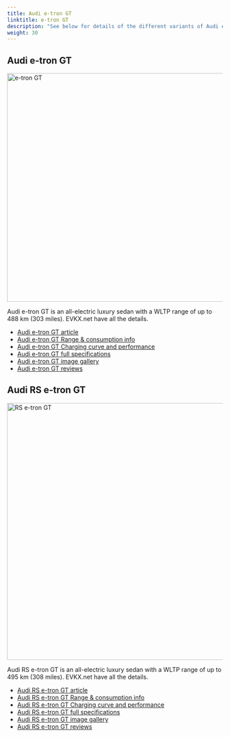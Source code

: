 ```yaml
---
title: Audi e-tron GT
linktitle: e-tron GT
description: "See below for details of the different variants of Audi e-tron GT"
weight: 30
---
```

## Audi e-tron GT

<a href="/models/audi/e-tron_gt/e-tron_gt/"><img src="https://media.evkx.net/multimedia/models/audi/e-tron_gt/e-tron_gt/main_1_st.jpg" width="800" height="533" alt="e-tron GT" ></a>

Audi e-tron GT is an all-electric luxury sedan with a WLTP range of up to 488 km (303 miles). EVKX.net have all the details. 

- [Audi e-tron GT article](/models/audi/e-tron_gt/e-tron_gt/)
- [Audi e-tron GT Range & consumption info](/models/audi/e-tron_gt/e-tron_gt//rangeandconsumption)
- [Audi e-tron GT Charging curve and performance](/models/audi/e-tron_gt/e-tron_gt//chargingcurve)
- [Audi e-tron GT full specifications](/models/audi/e-tron_gt/e-tron_gt//specifications)
- [Audi e-tron GT image gallery](/models/audi/e-tron_gt/e-tron_gt//gallery)
- [Audi e-tron GT reviews](/models/audi/e-tron_gt/e-tron_gt//reviews)

## Audi RS e-tron GT

<a href="/models/audi/e-tron_gt/rs_e-tron_gt/"><img src="https://media.evkx.net/multimedia/models/audi/e-tron_gt/rs_e-tron_gt/main_1_st.jpg" width="800" height="599" alt="RS e-tron GT" ></a>

Audi RS e-tron GT is an all-electric luxury sedan with a WLTP range of up to 495 km (308 miles). EVKX.net have all the details. 

- [Audi RS e-tron GT article](/models/audi/e-tron_gt/rs_e-tron_gt/)
- [Audi RS e-tron GT Range & consumption info](/models/audi/e-tron_gt/rs_e-tron_gt//rangeandconsumption)
- [Audi RS e-tron GT Charging curve and performance](/models/audi/e-tron_gt/rs_e-tron_gt//chargingcurve)
- [Audi RS e-tron GT full specifications](/models/audi/e-tron_gt/rs_e-tron_gt//specifications)
- [Audi RS e-tron GT image gallery](/models/audi/e-tron_gt/rs_e-tron_gt//gallery)
- [Audi RS e-tron GT reviews](/models/audi/e-tron_gt/rs_e-tron_gt//reviews)

